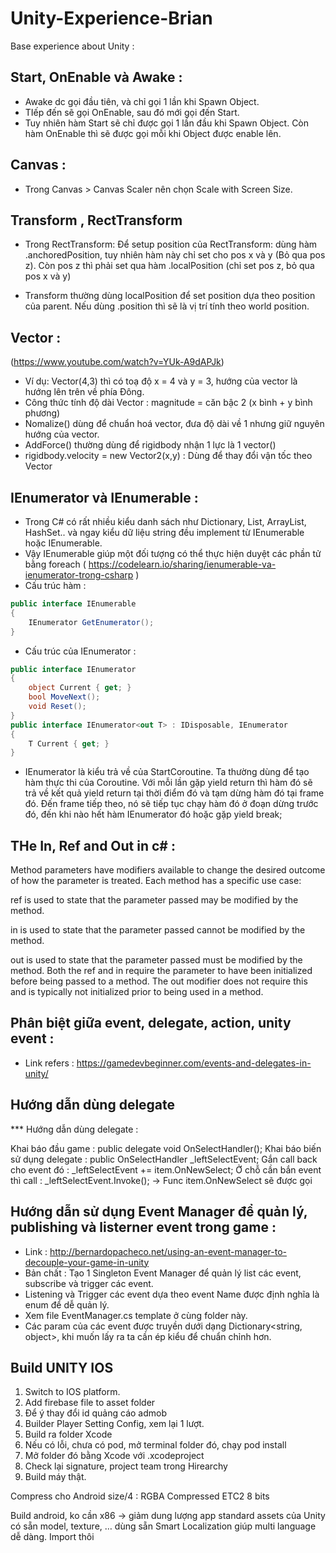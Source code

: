 # Unity-Experience-Brian
Base experience about Unity : 

## Start, OnEnable và Awake : 
- Awake dc gọi đầu tiên, và chỉ gọi 1 lần khi Spawn Object. 
- TIếp đến sẽ gọi OnEnable, sau đó mới gọi đến Start.
- Tuy nhiên hàm Start sẽ chỉ được gọi 1 lần đầu khi Spawn Object. Còn hàm OnEnable thì sẽ được gọi mỗi khi Object được enable lên. 
## Canvas : 
- Trong Canvas > Canvas Scaler nên chọn Scale with Screen Size. 

## Transform , RectTransform
- Trong RectTransform: Để setup position của RectTransform: dùng hàm .anchoredPosition, tuy nhiên hàm này chỉ set cho pos x và y (Bỏ qua pos z). 
Còn pos z thì phải set qua hàm .localPosition (chỉ set pos z, bỏ qua pos x và y)

- Transform thường dùng localPosition để set position dựa theo position của parent. Nếu dùng .position thì sẽ là vị trí tính theo world position.

## Vector : 
(https://www.youtube.com/watch?v=YUk-A9dAPJk)
- Ví dụ: Vector(4,3) thì có toạ độ x = 4 và y = 3, hướng của vector là hướng lên trên về phía Đông.
- Công thức tính độ dài Vector : magnitude = căn bậc 2 (x bình + y bình phương)
- Nomalize() dùng để chuẩn hoá vector, đưa độ dài về 1 nhưng giữ nguyên hướng của vector.
- AddForce() thường dùng để rigidbody nhận 1 lực là 1 vector()
- rigidbody.velocity = new Vector2(x,y) : Dùng để thay đổi vận tốc theo Vector 

## IEnumerator và IEnumerable : 
- Trong C# có rất nhiều kiểu danh sách như Dictionary, List, ArrayList, HashSet.. và ngay kiểu dữ liệu string đều implement từ IEnumerable hoặc IEnumerable<T>.
- Vậy IEnumerable giúp một đối tượng có thể thực hiện duyệt các phần tử bằng foreach
( https://codelearn.io/sharing/ienumerable-va-ienumerator-trong-csharp ) 
- Cấu trúc hàm : 
```c# 
public interface IEnumerable
{
	IEnumerator GetEnumerator();
}
```
- Cấu trúc của IEnumerator : 
```c#
public interface IEnumerator
{
	object Current { get; }
	bool MoveNext();
	void Reset();
}
public interface IEnumerator<out T> : IDisposable, IEnumerator
{
	T Current { get; }
}
```
- IEnumerator là kiểu trả về của StartCoroutine. Ta thường dùng để tạo hàm thực thi của Coroutine. 
Với mỗi lần gặp yield return thì hàm đó sẽ trả về kết quả yield return tại thời điểm đó và tạm dừng hàm đó tại frame đó. Đến frame tiếp theo, nó sẽ tiếp tục chạy hàm đó ở đoạn dừng trước đó, đến khi nào hết hàm IEnumerator đó hoặc gặp yield break;

## THe In, Ref and Out in c# : 
Method parameters have modifiers available to change the desired outcome of how the parameter is treated. Each method has a specific use case:

ref is used to state that the parameter passed may be modified by the method.

in is used to state that the parameter passed cannot be modified by the method.

out is used to state that the parameter passed must be modified by the method.
Both the ref and in require the parameter to have been initialized before being passed to a method. The out modifier does not require this and is typically not initialized prior to being used in a method.

## Phân biệt giữa event, delegate, action, unity event : 
- Link refers : https://gamedevbeginner.com/events-and-delegates-in-unity/

## Hướng dẫn dùng delegate
*** Hướng dẫn dùng delegate : 

Khai báo đầu game : 
    public delegate void OnSelectHandler();
Khai báo biến sử dụng delegate : 
    public OnSelectHandler _leftSelectEvent;
Gắn call back cho event đó : 
                _leftSelectEvent += item.OnNewSelect;
Ở chỗ cần bắn event thì call :         _leftSelectEvent.Invoke();
-> Func item.OnNewSelect sẽ được gọi 

## Hướng dẫn sử dụng Event Manager để quản lý, publishing và listerner event trong game : 
- Link : http://bernardopacheco.net/using-an-event-manager-to-decouple-your-game-in-unity
- Bản chất : Tạo 1 Singleton Event Manager để quản lý list các event, subscribe và trigger các event. 
- Listening và Trigger các event dựa theo event Name được định nghĩa là enum để dễ quản lý. 
- Xem file EventManager.cs template ở cùng folder này. 
- Các param của các event được truyền dưới dạng Dictionary<string, object>, khi muốn lấy ra ta cần ép kiểu để chuẩn chỉnh hơn. 
## Build UNITY IOS

1. Switch to IOS platform.
2. Add firebase file to asset folder
3. Để ý thay đổi id quảng cáo admob
4. Builder Player Setting Config, xem lại 1 lượt. 
5. Build ra folder Xcode
6. Nếu có lỗi, chưa có pod, mở terminal folder đó, chạy pod install
7. Mở folder đó bằng Xcode với .xcodeproject
8. Check lại signature, project team trong Hirearchy
9. Build máy thật. 

Compress cho Android size/4 : RGBA Compressed ETC2 8 bits


Build android, ko cần x86 -> giảm dung lượng app
standard assets của Unity có sẵn model, texture, … dùng sẵn
Smart Localization giúp multi language dễ dàng. Import thôi





